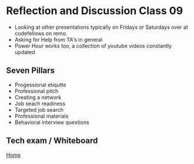 # Reflection and Discussion Class 09

* Looking at other presentations typically on Fridays or Saturdays over at codefellows on remo.
* Asking for Help from TA's in general
* Power Hour works too, a collection of youtube videos constantly updated

## Seven Pillars

* Progessional etiqutte
* Professional pitch
* Creating a network
* Job seach readiness
* Targeted job search
* Professional materials
* Behavioral interview questions

## Tech exam / Whiteboard

[Home](https://jeremy-adamson.github.io/reading-notes/)
